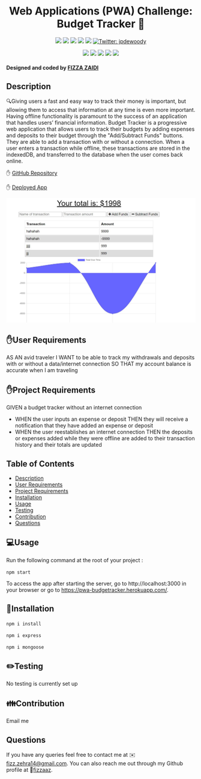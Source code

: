 <h1 align="center"> Web Applications (PWA) Challenge: Budget Tracker 👋</h1>
  
<p align="center">
    <img src="https://img.shields.io/github/repo-size/jpd61/e-commerce-backend" />
    <img src="https://img.shields.io/github/languages/top/jpd61/e-commerce-backend"  />
    <img src="https://img.shields.io/github/issues/jpd61/e-commerce-backend" />
    <img src="https://img.shields.io/github/last-commit/jpd61/e-commerce-backend" >
    <a href="https://github.com/jpd61"><img src="https://img.shields.io/github/followers/jpd61?style=social" target="_blank" /></a>
    <a href="https://twitter.com/jpdewoody">
        <img alt="Twitter: jpdewoody" src="https://img.shields.io/twitter/follow/jpdewoody.svg?style=social" target="_blank" />
    </a>
</p>
  
<p align="center">
    <img src="https://img.shields.io/badge/Javascript-yellow" />
    <img src="https://img.shields.io/badge/express-orange" />
    <img src="https://img.shields.io/badge/Sequelize-blue"  />
    <img src="https://img.shields.io/badge/mySQL-blue"  />
    <img src="https://img.shields.io/badge/dotenv-green" />
</p>
   
<h4>Designed and coded by <a href="https://github.com/fizzaaz">FIZZA ZAIDI</a></h4> 

## Description

🔍Giving users a fast and easy way to track their money is important, but allowing them to access that information at any time is even more important. Having offline functionality is paramount to the success of an application that handles users’ financial information.
Budget Tracker is a progressive web application that allows users to track their budgets by adding expenses and deposits to their budget through the "Add/Subtract Funds" buttons. They are able to add a transaction with or without a connection. When a user enters a transaction while offline, these transactions are stored in the indexedDB, and transferred to the database when the user comes back online.

✋ [GitHub Repository](https://github.com/fizzaaz/Social-Network-API)


✋ [Deployed App](https://pwa-budgetracker.herokuapp.com/)


![Screen Shot](./public/assets/images/ss.JPG)

## ✋User Requirements

AS AN avid traveler
I WANT to be able to track my withdrawals and deposits with or without a data/internet connection
SO THAT my account balance is accurate when I am traveling 

## ✋Project Requirements

GIVEN a budget tracker without an internet connection
* WHEN the user inputs an expense or deposit THEN they will receive a notification that they have added an expense or deposit
* WHEN the user reestablishes an internet connection THEN the deposits or expenses added while they were offline are added to their transaction history and their totals are updated

## Table of Contents
- [Description](#description)
- [User Requirements](#user-requirements)
- [Project Requirements](#project-requirements)
- [Installation](#installation)
- [Usage](#usage)
- [Testing](#testing)
- [Contribution](#contribution)
- [Questions](#questions)

## 💻Usage
  
Run the following command at the root of your project :
  
`npm start`     

To access the app after starting the server, go to http://localhost:3000 in your browser or go to https://pwa-budgetracker.herokuapp.com/.

## 💾Installation

`npm i install`

`npm i express`

`npm i mongoose`

## ✏️Testing

No testing is currently set up

## 👪Contribution

  Email me 

## Questions

 If you have any queries feel free to contact me at ✉️ fizz.zehra14@gmail.com.
 You can also reach me out through my Github profile at  👋[fizzaaz](https://github.com/fizzaaz/).




